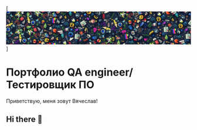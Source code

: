 [![Header](https://github.com/NomadPMR/nomadpmr/blob/main/assets/123.jpg)]
# Портфолио QA engineer/Тестировщик ПО
Приветствую, меня зовут Вячеслав!


## Hi there 👋

<!--
**NomadPMR/nomadpmr** is a ✨ _special_ ✨ repository because its `README.md` (this file) appears on your GitHub profile.

Here are some ideas to get you started:

- 🔭 I’m currently working on ...
- 🌱 I’m currently learning ...
- 👯 I’m looking to collaborate on ...
- 🤔 I’m looking for help with ...
- 💬 Ask me about ...
- 📫 How to reach me: ...
- 😄 Pronouns: ...
- ⚡ Fun fact: ...
-->
